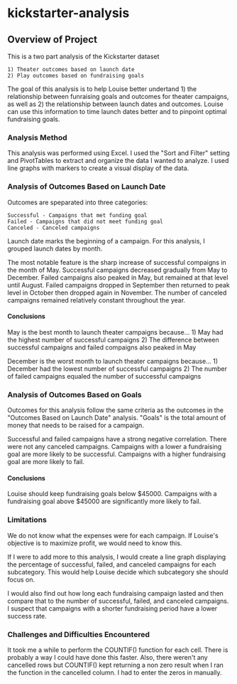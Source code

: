 # kickstarter-analysis

## Overview of Project

This is a two part analysis of the Kickstarter dataset 

    1) Theater outcomes based on launch date
    2) Play outcomes based on fundraising goals

The goal of this analysis is to help Louise better undertand 1) the relationship between funraising goals and outcomes for theater campaigns, as well as 2) the relationship between launch dates and outcomes. Louise can use this information to time launch dates better and to pinpoint optimal fundraising goals.  

### Analysis Method

This analysis was performed using Excel. I used the "Sort and Filter" setting and PivotTables to extract and organize the data I wanted to analyze. I used line graphs with markers to create a visual display of the data.

### Analysis of Outcomes Based on Launch Date

Outcomes are speparated into three categories: 
   
    Successful - Campaigns that met funding goal 
    Failed - Campaigns that did not meet funding goal
    Canceled - Canceled campaigns

Launch date marks the beginning of a campaign. For this analysis, I grouped launch dates by month.

The most notable feature is the sharp increase of successful compaigns in the month of May. Successful campaigns decreased gradually from May to December. 
Failed campaigns also peaked in May, but remained at that level until August. Failed campaigns dropped in September then returned to peak level in October then dropped again in November. The number of canceled campaigns remained relatively constant throughout the year.

#### Conclusions

May is the best month to launch theater campaigns because...
    1) May had the highest number of successful campaigns
    2) The difference between successful campaigns and failed compaigns also peaked in May

December is the worst month to launch theater campaigns because...
    1) December had the lowest number of successful campaigns
    2) The number of failed campaigns equaled the number of successful campaigns 


### Analysis of Outcomes Based on Goals

Outcomes for this analysis follow the same criteria as the outcomes in the "Outcomes Based on Launch Date" analysis.
"Goals" is the total amount of money that needs to be raised for a campaign.

Successful and failed campaigns have a strong negative correlation. There were not any canceled campaigns. Campaigns with a lower a fundraising goal are more likely to be successful. Campaigns with a higher fundraising goal are more likely to fail.

#### Conclusions

Louise should keep fundraising goals below $45000. Campaigns with a fundraising goal above $45000 are significantly more likely to fail. 
    

### Limitations

We do not know what the expenses were for each campaign. If Louise's objective is to maximize profit, we would need to know this.

If I were to add more to this analysis, I would create a line graph displaying the percentage of successful, failed, and canceled campaigns for each subcategory. This would help Louise decide which subcategory she should focus on.

I would also find out how long each fundraising campaign lasted and then compare that to the number of successful, failed, and canceled campaigns. I suspect that campaigns with a shorter fundraising period have a lower success rate.


### Challenges and Difficulties Encountered

It took me a while to perform the COUNTIF() function for each cell. There is probably a way I could have done this faster. Also, there weren't any cancelled rows but COUNTIF() kept returning a non zero result when I ran the function in the cancelled column. I had to enter the zeros in manually.
